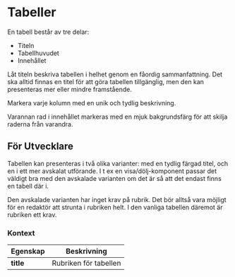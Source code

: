 # Tabeller

En tabell består av tre delar:

- Titeln
- Tabellhuvudet
- Innehållet

Låt titeln beskriva tabellen i helhet genom en fåordig sammanfattning. Det ska alltid finnas en titel för att göra tabellen tillgänglig, men den kan presenteras mer eller mindre framstående.

Markera varje kolumn med en unik och tydlig beskrivning.

Varannan rad i innehållet markeras med en mjuk bakgrundsfärg för att skilja raderna från varandra.

## För Utvecklare

Tabellen kan presenteras i två olika varianter: med en tydlig färgad titel, och en i ett mer avskalat utförande. I t ex en visa/dölj-komponent passar det väldigt bra med den avskalade varianten om det är så att det endast finns en tabell där i.

Den avskalade varianten har inget krav på rubrik. Det bör alltså vara möjligt för en redaktör att strunta i rubriken helt. I den vanliga tabellen däremot är rubriken ett krav.

### Kontext
| Egenskap                         | Beskrivning |
|----------------------------------|-------------|
| <strong>title</strong>           | Rubriken för tabellen |